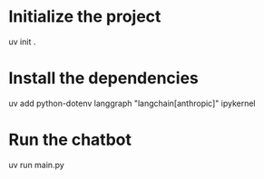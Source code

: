 # Initialize the project
uv init .
# Install the dependencies
uv add python-dotenv langgraph "langchain[anthropic]" ipykernel
# Run the chatbot
uv run main.py
